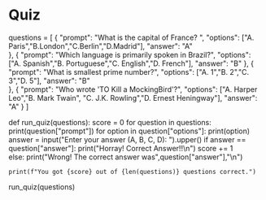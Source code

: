# Quiz
questions = [
    {
        "prompt": "What is the capital of France? ",
        "options": ["A. Paris","B.London","C.Berlin","D.Madrid"],
        "answer": "A"   
    },
    {
        "prompt": "Which language is primarily spoken in Brazil?",
        "options": ["A. Spanish","B. Portuguese","C. English","D. French"],
        "answer": "B"
    },
    {
        "prompt": "What is smallest prime number?",
        "options": ["A. 1","B. 2","C. 3","D. 5"],
            "answer": "B"    
    },
    {
        "prompt": "Who wrote 'TO Kill a MockingBird'?",
        "options": ["A. Harper Leo","B. Mark Twain", "C. J.K. Rowling","D. Ernest Heningway"],
        "answer": "A"
    }
]

def run_quiz(questions):
    score = 0
    for question in questions: 
        print(question["prompt"])
        for option in question["options"]:
            print(option)
        answer = input("Enter your answer (A, B, C, D): ").upper()
        if answer == question["answer"]:
                print("Horray! Correct Answer!!\n")
                score += 1   
        else:
                print("Wrong! The correct answer was",question["answer"],"\n")
                                        
    print(f"You got {score} out of {len(questions)} questions correct.")
run_quiz(questions)
